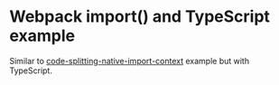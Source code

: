 # Webpack import() and TypeScript example

Similar to [code-splitting-native-import-context](https://github.com/webpack/webpack/tree/master/examples/code-splitting-native-import-context) example but with TypeScript.


